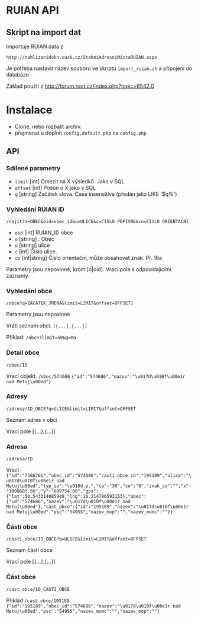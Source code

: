 # RUIAN API 

## Skript na import dat

Importuje RUIAN data z 

    http://nahlizenidokn.cuzk.cz/StahniAdresniMistaRUIAN.aspx
    
Je potřeba nastavit název souboru ve skriptu `import_ruian.sh`  a připojení do databáze

Základ použit z http://forum.root.cz/index.php?topic=6542.0

# Instalace

- Clone, nebo rozbalit archiv.
- přejmenat a doplnit `config.default.php` na `config.php`


## API

### Sdílené parametry

- `limit` [int] Omezit na X výsledků. Jako v SQL
- `offset` [int] Posun o X jako v SQL
- `q` [string] Začátek slova. Case insensitive (předán jako LIKE '$q%')

### Vyhledání RUIAN ID 

`/najit?o=OBEC&oid=obec_id&u=ULICE&c=CISLO_POPISNE&co=CISLO_ORIENTACNI`

- `oid` [int] RUIAN_ID obce
- `o` [string] : Obec
- `u` [string] ulice
- `c` [int] Číslo ulice. 
- `co` [int|string] Číslo orientační, může obsahovat znak. Př. 18a

Parametry jsou nepovinné, krom [o|oid].  Vrací pole s odpovídajícími záznamy.

### Vyhledání obce 

`/obce?q=ZACATEK_JMENA&limit=LIMIT&offset=OFFSET]`

Parametry jsou nepovinné

Vrátí seznam obcí.
`[{...},{...}]`

Příklad: `/obce?limit=50&q=Ma`


### Detail obce

`/obec/ID`

Vrací objekt.
`/obec/574686`
`{"id":"574686","nazev":"\u017d\u010f\u00e1r nad Metuj\u00ed"}`
   
    
    
### Adresy

`/adresy/ID_OBCE?q=ULICE&limit=LIMIT&offset=OFFSET`
  
Seznam adres v obci

Vrací pole
[{...},{...}] 

### Adresa

`/adresa/ID`

Vrací
`{"id":"7386761","obec_id":"574686","casti_obce_id":"195189","ulice":"\u017d\u010f\u00e1r nad Metuj\u00ed","typ_so":"\u010d.p.","cp":"36","co":"0","znak_co":"","x":"1008603.56","y":"609754.00","gps":{"lat":50.543314085949,"lng":16.214786593153},"obec":{"id":"574686","nazev":"\u017d\u010f\u00e1r nad Metuj\u00ed"},"cast_obce":{"id":"195189","nazev":"\u017d\u010f\u00e1r nad Metuj\u00ed","psc":"54955","nazev_mop":"","nazev_momc":""}}`

### Části obce

`/casti_obce/ID_OBCE?q=ULICE&limit=LIMIT&offset=OFFSET`
  
Seznam částí obce

Vrací pole
[{...},{...}] 


### Část obce
`/cast_obce/ID_CASTI_OBCE`

Příklad
`/cast_obce/195189`
`{"id":"195189","obec_id":"574686","nazev":"\u017d\u010f\u00e1r nad Metuj\u00ed","psc":"54955","nazev_momc":"","nazev_mop":""}`

    
    

        





